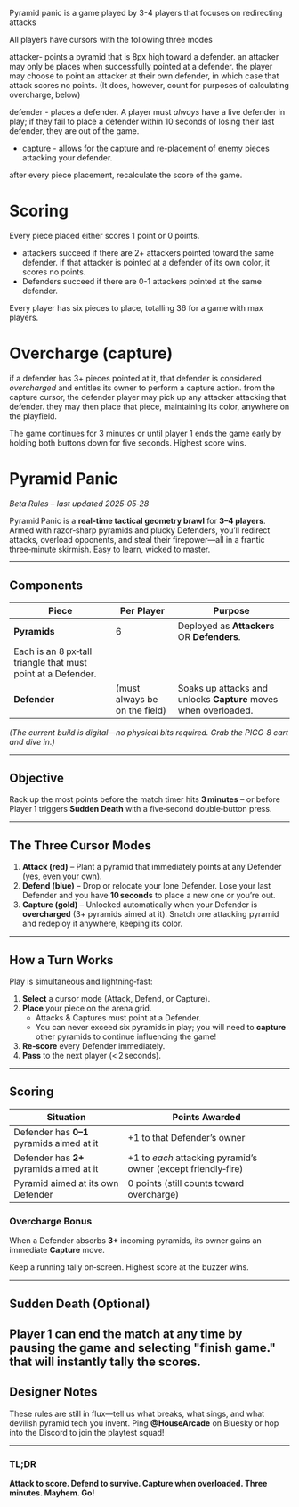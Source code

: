 Pyramid panic is a game played by 3-4 players that focuses on redirecting attacks

All players have cursors with the following three modes

attacker- points a pyramid that is 8px high toward a defender. an attacker may only be places when successfully pointed at a defender. the player may choose to point an attacker at their own defender, in which case that attack scores no points. (It does, however, count for purposes of calculating overcharge, below)

defender - places a defender. A player must _always_ have a live defender in play; if they fail to place a defender within 10 seconds of losing their last defender, they are out of the game.

- capture - allows for the capture and re-placement of enemy pieces attacking your defender.

after every piece placement, recalculate the score of the game.


# Scoring

Every piece placed either scores 1 point or 0 points.

- attackers succeed if there are 2+ attackers pointed toward the same defender. if that attacker is pointed at a defender of its own color, it scores no points.
- Defenders succeed if there are 0-1 attackers pointed at the same defender.


Every player has six pieces to place, totalling 36 for a game with max players.

# Overcharge (capture)
if a defender has 3+ pieces pointed at it, that defender is considered _overcharged_ and entitles its owner to perform a capture action. from the capture cursor, the defender player may pick up any attacker attacking that defender. they may then place that piece, maintaining its color, anywhere on the playfield.

The game continues for 3 minutes or until player 1 ends the game early by holding both buttons down for five seconds. Highest score wins.
# Pyramid Panic

_Beta Rules – last updated 2025‑05‑28_

Pyramid Panic is a **real‑time tactical geometry brawl** for **3–4 players**. Armed with razor‑sharp pyramids and plucky Defenders, you’ll redirect attacks, overload opponents, and steal their firepower—all in a frantic three‑minute skirmish. Easy to learn, wicked to master.

---

## Components

| Piece | Per Player | Purpose |
|-------|------------|---------|
| **Pyramids** | 6 | Deployed as **Attackers** OR **Defenders**. 
Each is an 8 px‑tall triangle that must point at a Defender. |
| **Defender** |  (must always be on the field) | Soaks up attacks and unlocks **Capture** moves when overloaded. |

*(The current build is digital—no physical bits required. Grab the PICO‑8 cart and dive in.)*

---

## Objective

Rack up the most points before the match timer hits **3 minutes** – or before Player 1 triggers **Sudden Death** with a five‑second double‑button press.

---

## The Three Cursor Modes

1. **Attack (red)** – Plant a pyramid that immediately points at any Defender (yes, even your own).
2. **Defend (blue)** – Drop or relocate your lone Defender. Lose your last Defender and you have **10 seconds** to place a new one or you’re out.
3. **Capture (gold)** – Unlocked automatically when your Defender is **overcharged** (3+ pyramids aimed at it). Snatch one attacking pyramid and redeploy it anywhere, keeping its color.

---

## How a Turn Works

Play is simultaneous and lightning‑fast:

1. **Select** a cursor mode (Attack, Defend, or Capture).  
2. **Place** your piece on the arena grid.  
   - Attacks & Captures must point at a Defender.  
   - You can never exceed six pyramids in play; you will need to **capture** other pyramids to continue influencing the game!  
3. **Re‑score** every Defender immediately.  
4. **Pass** to the next player (< 2 seconds).

---

## Scoring

| Situation | Points Awarded |
|-----------|---------------|
| Defender has **0–1** pyramids aimed at it | +1 to that Defender’s owner |
| Defender has **2+** pyramids aimed at it | +1 to *each* attacking pyramid’s owner (except friendly‑fire) |
| Pyramid aimed at its own Defender | 0 points (still counts toward overcharge) |

### Overcharge Bonus  
When a Defender absorbs **3+** incoming pyramids, its owner gains an immediate **Capture** move.

Keep a running tally on‑screen. Highest score at the buzzer wins.

---

## Sudden Death (Optional)

Player 1 can end the match at any time by pausing the game and selecting "finish game." that will instantly tally the scores.
---

## Designer Notes

These rules are still in flux—tell us what breaks, what sings, and what devilish pyramid tech you invent. Ping **@HouseArcade** on Bluesky or hop into the Discord to join the playtest squad!

---

### TL;DR

**Attack to score. Defend to survive. Capture when overloaded. Three minutes. Mayhem. Go!**